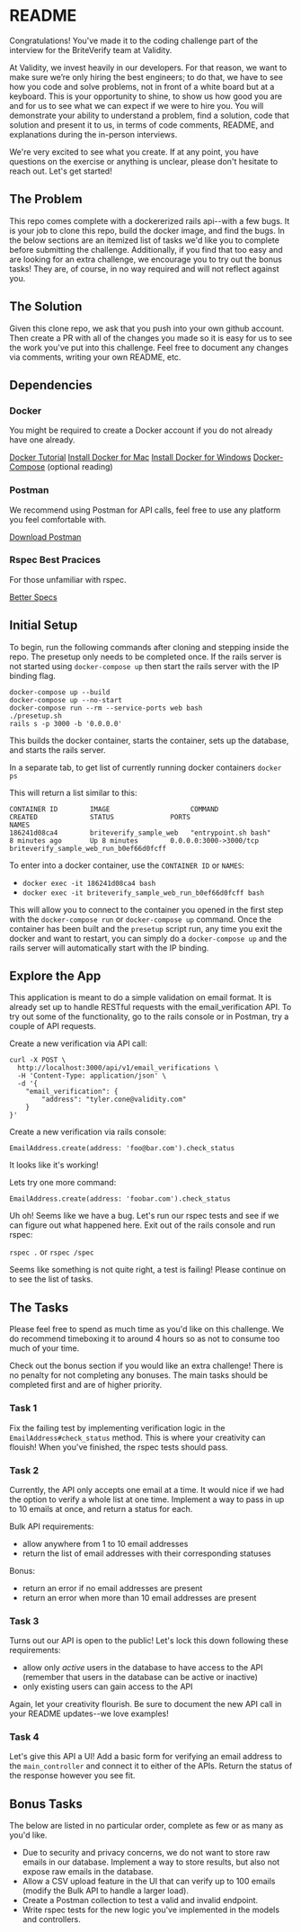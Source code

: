 # README

Congratulations! You've made it to the coding challenge part of the interview for the BriteVerify team at Validity.

At Validity, we invest heavily in our developers. For that reason, we want to make sure we’re only hiring the best engineers; to do that, we have to see how you code and solve problems, not in front of a white board but at a keyboard. This is your opportunity to shine, to show us how good you are and for us to see what we can expect if we were to hire you. You will demonstrate your ability to understand a problem, find a solution, code that solution and present it to us, in terms of code comments, README, and explanations during the in-person interviews.

We're very excited to see what you create. If at any point, you have questions on the exercise or anything is unclear, please don't hesitate to reach out. Let's get started!

## The Problem

This repo comes complete with a dockererized rails api--with a few bugs. It is your job to clone this repo, build the docker image, and find the bugs. In the below sections are an itemized list of tasks we'd like you to complete before submitting the challenge. Additionally, if you find that too easy and are looking for an extra challenge, we encourage you to try out the bonus tasks! They are, of course, in no way required and will not reflect against you.


## The Solution

Given this clone repo, we ask that you push into your own github account. Then create a PR with all of the changes you made so it is easy for us to see the work you've put into this challenge. Feel free to document any changes via comments, writing your own README, etc.

## Dependencies

### Docker

You might be required to create a Docker account if you do not already have one already.

[Docker Tutorial](https://www.docker.com/get-started)
[Install Docker for Mac](https://docs.docker.com/docker-for-mac/)
[Install Docker for Windows](https://docs.docker.com/docker-for-windows/install/)
[Docker-Compose](https://docs.docker.com/compose/) (optional reading)

### Postman

We recommend using Postman for API calls, feel free to use any platform you feel comfortable with.

[Download Postman](https://www.getpostman.com/downloads/)

### Rspec Best Pracices

For those unfamiliar with rspec.

[Better Specs](http://www.betterspecs.org/)

## Initial Setup

To begin, run the following commands after cloning and stepping inside the repo.
The presetup only needs to be completed once. If the rails server is not started using `docker-compose up` then start the rails server with the IP binding flag.

```
docker-compose up --build
docker-compose up --no-start
docker-compose run --rm --service-ports web bash
./presetup.sh
rails s -p 3000 -b '0.0.0.0'
```

This builds the docker container, starts the container, sets up the database, and starts the rails server.

In a separate tab, to get list of currently running docker containers
`docker ps`

This will return a list similar to this:
```
CONTAINER ID        IMAGE                    COMMAND                  CREATED             STATUS              PORTS                     NAMES
186241d08ca4        briteverify_sample_web   "entrypoint.sh bash"     8 minutes ago       Up 8 minutes        0.0.0.0:3000->3000/tcp    briteverify_sample_web_run_b0ef66d0fcff
```

To enter into a docker container, use the `CONTAINER ID` or `NAMES`:

- `docker exec -it 186241d08ca4 bash`
- `docker exec -it briteverify_sample_web_run_b0ef66d0fcff bash`

This will allow you to connect to the container you opened in the first step with the `docker-compose run` or `docker-compose up` command.
Once the container has been built and the `presetup` script run, any time you exit the docker and want to restart, you can simply do a `docker-compose up` and the rails server will automatically start with the IP binding.

## Explore the App

This application is meant to do a simple validation on email format. It is already set up to handle RESTful requests with the email_verification API. To try out some of the functionality, go to the rails console or in Postman, try a couple of API requests.

Create a new verification via API call:

```
curl -X POST \
  http://localhost:3000/api/v1/email_verifications \
  -H 'Content-Type: application/json' \
  -d '{
    "email_verification": {
    	"address": "tyler.cone@validity.com"
    }
}'
```

Create a new verification via rails console:

`EmailAddress.create(address: 'foo@bar.com').check_status`

It looks like it's working!

Lets try one more command:

`EmailAddress.create(address: 'foobar.com').check_status`

Uh oh! Seems like we have a bug. Let's run our rspec tests and see if we can figure out what happened here. Exit out of the rails console and run rspec:

`rspec .` or `rspec /spec`

Seems like something is not quite right, a test is failing! Please continue on to see the list of tasks.

## The Tasks

Please feel free to spend as much time as you'd like on this challenge. We do recommend timeboxing it to around 4 hours so as not to consume too much of your time.

Check out the bonus section if you would like an extra challenge! There is no penalty for not completing any bonuses. The main tasks should be completed first and are of higher priority.

### Task 1

Fix the failing test by implementing verification logic in the `EmailAddress#check_status` method. This is where your creativity can flouish! When you've finished, the rspec tests should pass.

### Task 2

Currently, the API only accepts one email at a time. It would nice if we had the option to verify a whole list at one time. Implement a way to pass in up to 10 emails at once, and return a status for each.

Bulk API requirements:
- allow anywhere from 1 to 10 email addresses
- return the list of email addresses with their corresponding statuses

Bonus:
- return an error if no email addresses are present
- return an error when more than 10 email addresses are present


### Task 3

Turns out our API is open to the public! Let's lock this down following these requirements:

- allow only _active_ users in the database to have access to the API (remember that users in the database can be active or inactive)
- only existing users can gain access to the API

Again, let your creativity flourish. Be sure to document the new API call in your README updates--we love examples!

### Task 4

Let's give this API a UI! Add a basic form for verifying an email address to the `main_controller` and connect it to either of the APIs. Return the status of the response however you see fit.


## Bonus Tasks

The below are listed in no particular order, complete as few or as many as you'd like.

- Due to security and privacy concerns, we do not want to store raw emails in our database. Implement a way to store results, but also not expose raw emails in the database.
- Allow a CSV upload feature in the UI that can verify up to 100 emails (modify the Bulk API to handle a larger load).
- Create a Postman collection to test a valid and invalid endpoint.
- Write rspec tests for the new logic you've implemented in the models and controllers.
